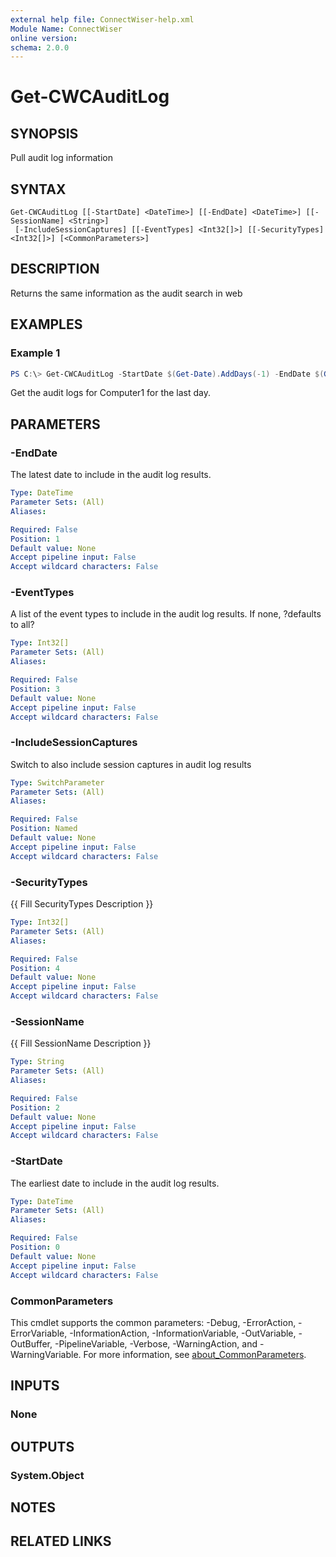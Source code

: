 ```yaml
---
external help file: ConnectWiser-help.xml
Module Name: ConnectWiser
online version:
schema: 2.0.0
---
```


# Get-CWCAuditLog

## SYNOPSIS
Pull audit log information

## SYNTAX

```
Get-CWCAuditLog [[-StartDate] <DateTime>] [[-EndDate] <DateTime>] [[-SessionName] <String>]
 [-IncludeSessionCaptures] [[-EventTypes] <Int32[]>] [[-SecurityTypes] <Int32[]>] [<CommonParameters>]
```

## DESCRIPTION
Returns the same information as the audit search in web

## EXAMPLES

### Example 1
```powershell
PS C:\> Get-CWCAuditLog -StartDate $(Get-Date).AddDays(-1) -EndDate $(Get-Date) -SessionName 'Computer1'
```

Get the audit logs for Computer1 for the last day.

## PARAMETERS

### -EndDate
The latest date to include in the audit log results.

```yaml
Type: DateTime
Parameter Sets: (All)
Aliases:

Required: False
Position: 1
Default value: None
Accept pipeline input: False
Accept wildcard characters: False
```

### -EventTypes
A list of the event types to include in the audit log results. If none, ?defaults to all?

```yaml
Type: Int32[]
Parameter Sets: (All)
Aliases:

Required: False
Position: 3
Default value: None
Accept pipeline input: False
Accept wildcard characters: False
```

### -IncludeSessionCaptures
Switch to also include session captures in audit log results

```yaml
Type: SwitchParameter
Parameter Sets: (All)
Aliases:

Required: False
Position: Named
Default value: None
Accept pipeline input: False
Accept wildcard characters: False
```

### -SecurityTypes
{{ Fill SecurityTypes Description }}

```yaml
Type: Int32[]
Parameter Sets: (All)
Aliases:

Required: False
Position: 4
Default value: None
Accept pipeline input: False
Accept wildcard characters: False
```

### -SessionName
{{ Fill SessionName Description }}

```yaml
Type: String
Parameter Sets: (All)
Aliases:

Required: False
Position: 2
Default value: None
Accept pipeline input: False
Accept wildcard characters: False
```

### -StartDate
The earliest date to include in the audit log results.

```yaml
Type: DateTime
Parameter Sets: (All)
Aliases:

Required: False
Position: 0
Default value: None
Accept pipeline input: False
Accept wildcard characters: False
```

### CommonParameters
This cmdlet supports the common parameters: -Debug, -ErrorAction, -ErrorVariable, -InformationAction, -InformationVariable, -OutVariable, -OutBuffer, -PipelineVariable, -Verbose, -WarningAction, and -WarningVariable. For more information, see [about_CommonParameters](http://go.microsoft.com/fwlink/?LinkID=113216).

## INPUTS

### None
## OUTPUTS

### System.Object
## NOTES

## RELATED LINKS
